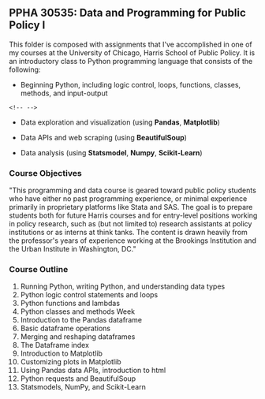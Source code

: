 ## PPHA 30535: Data and Programming for Public Policy I

This folder is composed with assignments that I've accomplished in one of my courses at the University of Chicago, Harris School of Public Policy. It is an introductory class to Python programming language that consists of the following:

-   Beginning Python, including logic control, loops, functions, classes, methods, and input-output

```{=html}
<!-- -->
```
-   Data exploration and visualization (using **Pandas**, **Matplotlib**)

-   Data APIs and web scraping (using **BeautifulSoup**)

-   Data analysis (using **Statsmodel**, **Numpy**, **Scikit-Learn**)

### Course Objectives

"This programming and data course is geared toward public policy students who have either no past programming experience, or minimal experience primarily in proprietary platforms like Stata and SAS. The goal is to prepare students both for future Harris courses and for entry-level positions working in policy research, such as (but not limited to) research assistants at policy institutions or as interns at think tanks. The content is drawn heavily from the professor's years of experience working at the Brookings Institution and the Urban Institute in Washington, DC."

### Course Outline

1.  Running Python, writing Python, and understanding data types
2.  Python logic control statements and loops
3.  Python functions and lambdas
4.  Python classes and methods Week
5.  Introduction to the Pandas dataframe
6.  Basic dataframe operations
7.  Merging and reshaping dataframes
8.  The Dataframe index
9.  Introduction to Matplotlib
10. Customizing plots in Matplotlib
11. Using Pandas data APIs, introduction to html
12. Python requests and BeautifulSoup
13. Statsmodels, NumPy, and Scikit-Learn
